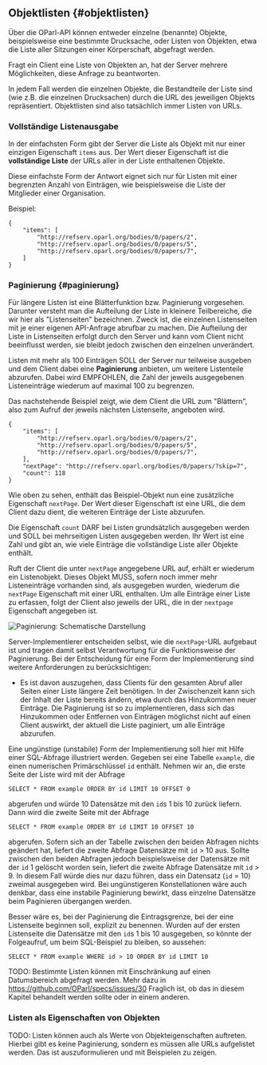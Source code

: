 Objektlisten  {#objektlisten}
------------

Über die OParl-API können entweder einzelne (benannte) Objekte,
beispielsweise eine bestimmte Drucksache, oder Listen von Objekten,
etwa die Liste aller Sitzungen einer Körperschaft, abgefragt werden.

Fragt ein Client eine Liste von Objekten an, hat der Server mehrere
Möglichkeiten, diese Anfrage zu beantworten.

In jedem Fall werden die einzelnen Objekte, die Bestandteile der
Liste sind (wie z.B. die einzelnen Drucksachen) durch die URL
des jeweiligen Objekts repräsentiert. Objektlisten sind also 
tatsächlich immer Listen von URLs.

### Vollständige Listenausgabe

In der einfachsten Form gibt der Server die Liste als Objekt 
mit nur einer einzigen Eigenschaft `items` aus. Der Wert dieser 
Eigenschaft ist die **vollständige Liste** der URLs aller 
in der Liste enthaltenen Objekte.

Diese einfachste Form der Antwort eignet sich nur für Listen mit
einer begrenzten Anzahl von Einträgen, wie beispielsweise die
Liste der Mitglieder einer Organisation.

Beispiel:

~~~~~  {#objektlisten_ex1 .json}
{
	"items": [
		"http://refserv.oparl.org/bodies/0/papers/2",
		"http://refserv.oparl.org/bodies/0/papers/5",
		"http://refserv.oparl.org/bodies/0/papers/7",
	]
}
~~~~~

### Paginierung  {#paginierung}

Für längere Listen ist eine Blätterfunktion bzw.
Paginierung vorgesehen. Darunter versteht man die Aufteilung der Liste
in kleinere Teilbereiche, die wir hier als "Listenseiten" bezeichnen.
Zweck ist, die einzelnen Listenseiten mit je einer eigenen API-Anfrage
abrufbar zu machen. Die Aufteilung der Liste in Listenseiten erfolgt 
durch den Server und kann vom Client nicht beeinflusst werden, sie
bleibt jedoch zwischen den einzelnen unverändert.

Listen mit mehr als 100 Einträgen SOLL der Server nur teilweise
ausgeben und dem Client dabei eine **Paginierung** anbieten, um weitere
Listenteile abzurufen. Dabei wird EMPFOHLEN, die Zahl der jeweils
ausgegebenen Listeneinträge wiederum auf maximal 100 zu begrenzen.

Das nachstehende Beispiel zeigt, wie dem Client die URL zum
"Blättern", also zum Aufruf der jeweils nächsten Listenseite,
angeboten wird.


~~~~~  {#objektlisten_ex2 .json}
{
	"items": [
		"http://refserv.oparl.org/bodies/0/papers/2",
		"http://refserv.oparl.org/bodies/0/papers/5",
		"http://refserv.oparl.org/bodies/0/papers/7",
	],
	"nextPage": "http://refserv.oparl.org/bodies/0/papers/?skip=7",
	"count": 118
}
~~~~~

Wie oben zu sehen, enthält das Beispiel-Objekt nun eine zusätzliche 
Eigenschaft `nextPage`. Der Wert dieser Eigenschaft ist eine URL, die
dem Client dazu dient, die weiteren Einträge der Liste abzurufen.

Die Eigenschaft `count` DARF bei Listen grundsätzlich ausgegeben werden
und SOLL bei mehrseitigen Listen ausgegeben werden. Ihr Wert ist eine
Zahl und gibt an, wie viele Einträge die vollständige Liste aller Objekte
enthält.

Ruft der Client die unter `nextPage` angegebene URL auf, erhält er
wiederum ein Listenobjekt. Dieses Objekt MUSS, sofern noch immer mehr
Listeneinträge vorhanden sind, als ausgegeben wurden, wiederum die `nextPage`
Eigenschaft mit einer URL enthalten. Um alle Einträge einer Liste zu
erfassen, folgt der Client also jeweils der URL, die in der `nextpage`
Eigenschaft angegeben ist.

![Paginierung: Schematische Darstellung](images/pagination01.png)

Server-Implementierer entscheiden selbst, wie die `nextPage`-URL
aufgebaut ist und tragen damit selbst Verantwortung für die Funktionsweise
der Paginierung. Bei der Entscheidung für eine Form der Implementierung
sind weitere Anforderungen zu berücksichtigen:

* Es ist davon auszugehen, dass Clients für den gesamten Abruf aller
  Seiten einer Liste längere Zeit benötigen. In der Zwischenzeit kann sich
  der Inhalt der Liste bereits ändern, etwa durch das Hinzukommen neuer
  Einträge. Die Paginierung ist so zu implementieren, dass sich das
  Hinzukommen oder Entfernen von Einträgen möglichst nicht auf einen Client
  auswirkt, der aktuell die Liste paginiert, um alle Einträge abzurufen.

Eine ungünstige (unstabile) Form der Implementierung soll hier mit Hilfe einer
SQL-Abfrage illustriert werden. Gegeben sei eine Tabelle `example`, die einen 
numerischen Primärschlüssel `id` enthält. Nehmen wir an, die erste Seite der 
Liste wird mit der Abfrage

~~~~~  {#objektlisten_ex3 .sql}
SELECT * FROM example ORDER BY id LIMIT 10 OFFSET 0
~~~~~

abgerufen und würde 10 Datensätze mit den `id`s 1 bis 10 zurück liefern. Dann wird
die zweite Seite mit der Abfrage

~~~~~  {#objektlisten_ex4 .sql}
SELECT * FROM example ORDER BY id LIMIT 10 OFFSET 10
~~~~~

abgerufen. Sofern sich an der Tabelle zwischen den beiden Abfragen nichts
geändert hat, liefert die zweite Abfrage Datensätze mit `id` > 10 aus. Sollte
zwischen den beiden Abfragen jedoch beispielsweise der Datensätze mit der `id` 1
gelöscht worden sein, liefert die zweite Abfrage Datensätze mit `id` > 9. In
diesem Fall würde dies nur dazu führen, dass ein Datensatz (`id` = 10) zweimal
ausgegeben wird. Bei ungünstigeren Konstellationen wäre auch denkbar, dass
eine instabile Paginierung bewirkt, dass einzelne Datensätze beim Paginieren
übergangen werden.

Besser wäre es, bei der Paginierung die Eintragsgrenze, bei der eine Listenseite
beginnen soll, explizit zu benennen. Wurden auf der ersten
Listenseite die Datensätze mit den `id`s 1 bis 10 ausgegeben, so könnte der
Folgeaufruf, um beim SQL-Beispiel zu bleiben, so aussehen:

~~~~~  {#objektlisten_ex5 .sql}
SELECT * FROM example WHERE id > 10 ORDER BY id LIMIT 10
~~~~~

TODO: Bestimmte Listen können mit Einschränkung auf einen Datumsbereich
abgefragt werden. Mehr dazu in https://github.com/OParl/specs/issues/30
Fraglich ist, ob das in diesem Kapitel behandelt werden sollte oder in
einem anderen.

### Listen als Eigenschaften von Objekten

TODO: Listen können auch als Werte von Objekteigenschaften auftreten. 
Hierbei gibt es keine Paginierung, sondern es müssen alle URLs aufgelistet werden.
Das ist auszuformulieren und mit Beispielen zu zeigen.
